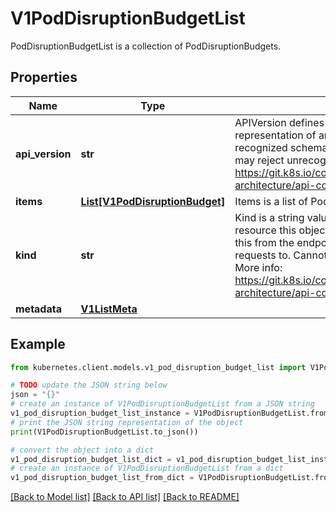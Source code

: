 # V1PodDisruptionBudgetList

PodDisruptionBudgetList is a collection of PodDisruptionBudgets.

## Properties

Name | Type | Description | Notes
------------ | ------------- | ------------- | -------------
**api_version** | **str** | APIVersion defines the versioned schema of this representation of an object. Servers should convert recognized schemas to the latest internal value, and may reject unrecognized values. More info: https://git.k8s.io/community/contributors/devel/sig-architecture/api-conventions.md#resources | [optional] 
**items** | [**List[V1PodDisruptionBudget]**](V1PodDisruptionBudget.md) | Items is a list of PodDisruptionBudgets | 
**kind** | **str** | Kind is a string value representing the REST resource this object represents. Servers may infer this from the endpoint the kubernetes.client submits requests to. Cannot be updated. In CamelCase. More info: https://git.k8s.io/community/contributors/devel/sig-architecture/api-conventions.md#types-kinds | [optional] 
**metadata** | [**V1ListMeta**](V1ListMeta.md) |  | [optional] 

## Example

```python
from kubernetes.client.models.v1_pod_disruption_budget_list import V1PodDisruptionBudgetList

# TODO update the JSON string below
json = "{}"
# create an instance of V1PodDisruptionBudgetList from a JSON string
v1_pod_disruption_budget_list_instance = V1PodDisruptionBudgetList.from_json(json)
# print the JSON string representation of the object
print(V1PodDisruptionBudgetList.to_json())

# convert the object into a dict
v1_pod_disruption_budget_list_dict = v1_pod_disruption_budget_list_instance.to_dict()
# create an instance of V1PodDisruptionBudgetList from a dict
v1_pod_disruption_budget_list_from_dict = V1PodDisruptionBudgetList.from_dict(v1_pod_disruption_budget_list_dict)
```
[[Back to Model list]](../README.md#documentation-for-models) [[Back to API list]](../README.md#documentation-for-api-endpoints) [[Back to README]](../README.md)



